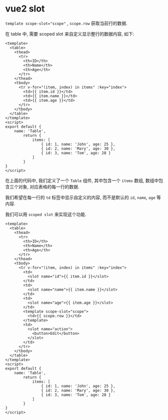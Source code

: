 # vue2 slot

`template scope-slot="scope"` , `scope.row` 获取当前行的数据.

在 table 中, 需要 scoped slot 来自定义显示整行的数据内容, 如下:

```vue
<template>
  <table>
    <thead>
      <tr>
        <th>ID</th>
        <th>Name</th>
        <th>Age</th>
      </tr>
    </thead>
    <tbody>
      <tr v-for="(item, index) in items" :key="index">
        <td>{{ item.id }}</td>
        <td>{{ item.name }}</td>
        <td>{{ item.age }}</td>
      </tr>
    </tbody>
  </table>
</template>
<script>
export default {
    name: 'Table',
        return {
            items: [
                { id: 1, name: 'John', age: 25 },
                { id: 2, name: 'Mary', age: 30 },
                { id: 3, name: 'Tom', age: 28 }
            ]
        }
}
</script>
```

在上面的代码中, 我们定义了一个 `Table` 组件, 其中包含一个 `items` 数组, 数组中包含三个对象, 对应表格的每一行的数据.

我们希望在每一行的 `td` 标签中显示自定义的内容, 而不是默认的 `id`, `name`, `age` 等内容.

我们可以用 `scoped slot` 来实现这个功能.

```vue
<template>
  <table>
    <thead>
      <tr>
        <th>ID</th>
        <th>Name</th>
        <th>Age</th>
      </tr>
    </thead>
    <tbody>
      <tr v-for="(item, index) in items" :key="index">
        <td>
          <slot name="id">{{ item.id }}</slot>
        </td>
        <td>
          <slot name="name">{{ item.name }}</slot>
        </td>
        <td>
          <slot name="age">{{ item.age }}</slot>
        </td>
        <template scope-slot="scope">
          <td>{{ scope.row }}</td>
        </template>
        <td>
          <slot name="action">
            <button>Edit</button>
          </slot>
        </td>
      </tr>
    </tbody>
  </table>
</template>
<script>
export default {
    name: 'Table',
        return {
            items: [
                { id: 1, name: 'John', age: 25 },
                { id: 2, name: 'Mary', age: 30 },
                { id: 3, name: 'Tom', age: 28 }
            ]
        }
}
</script>
```
